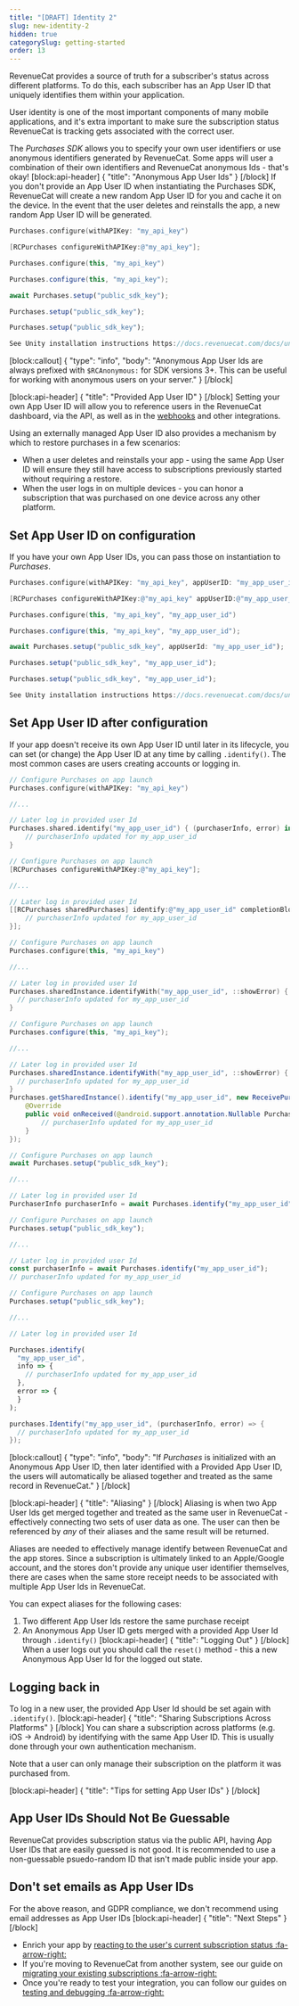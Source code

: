 ```yaml
---
title: "[DRAFT] Identity 2"
slug: new-identity-2
hidden: true
categorySlug: getting-started
order: 13
---
```

RevenueCat provides a source of truth for a subscriber's status across different platforms. To do this, each subscriber has an App User ID that uniquely identifies them within your application. 

User identity is one of the most important components of many mobile applications, and it's extra important to make sure the subscription status RevenueCat is tracking gets associated with the correct user.

The *Purchases SDK* allows you to specify your own user identifiers or use anonymous identifiers generated by RevenueCat. Some apps will user a combination of their own identifiers and RevenueCat anonymous Ids - that's okay!
[block:api-header]
{
  "title": "Anonymous App User Ids"
}
[/block]
If you don't provide an App User ID when instantiating the Purchases SDK, RevenueCat will create a new random App User ID for you and cache it on the device. In the event that the user deletes and reinstalls the app, a new random App User ID will be generated.
```swift 
Purchases.configure(withAPIKey: "my_api_key")
```
```objectivec 
[RCPurchases configureWithAPIKey:@"my_api_key"];
```
```kotlin 
Purchases.configure(this, "my_api_key")
```
```java 
Purchases.configure(this, "my_api_key");
```
```javascript Flutter
await Purchases.setup("public_sdk_key");
```
```javascript React Native
Purchases.setup("public_sdk_key");
```
```javascript Cordova
Purchases.setup("public_sdk_key");
```
```csharp Unity
See Unity installation instructions https://docs.revenuecat.com/docs/unity
```

[block:callout]
{
  "type": "info",
  "body": "Anonymous App User Ids are always prefixed with `$RCAnonymous:` for SDK versions 3+. This can be useful for working with anonymous users on your server."
}
[/block]

[block:api-header]
{
  "title": "Provided App User ID"
}
[/block]
Setting your own App User ID will allow you to reference users in the RevenueCat dashboard, via the API, as well as in the [webhooks](doc:webhooks) and other integrations.

Using an externally managed App User ID also provides a mechanism by which to restore purchases in a few scenarios: 
* When a user deletes and reinstalls your app - using the same App User ID will ensure they still have access to subscriptions previously started without requiring a restore.
* When the user logs in on multiple devices - you can honor a subscription that was purchased on one device across any other platform.

## Set App User ID on configuration
If you have your own App User IDs, you can pass those on instantiation to *Purchases*.
```swift 
Purchases.configure(withAPIKey: "my_api_key", appUserID: "my_app_user_id")
```
```objectivec 
[RCPurchases configureWithAPIKey:@"my_api_key" appUserID:@"my_app_user_id"];
```
```kotlin 
Purchases.configure(this, "my_api_key", "my_app_user_id")
```
```java 
Purchases.configure(this, "my_api_key", "my_app_user_id");
```
```javascript Flutter
await Purchases.setup("public_sdk_key", appUserId: "my_app_user_id");
```
```javascript React Native
Purchases.setup("public_sdk_key", "my_app_user_id");
```
```javascript Cordova
Purchases.setup("public_sdk_key", "my_app_user_id");
```
```csharp Unity
See Unity installation instructions https://docs.revenuecat.com/docs/unity
```
## Set App User ID after configuration
If your app doesn't receive its own App User ID until later in its lifecycle, you can set (or change) the App User ID at any time by calling `.identify()`. The most common cases are users creating accounts or logging in. 
```swift 
// Configure Purchases on app launch
Purchases.configure(withAPIKey: "my_api_key")

//...

// Later log in provided user Id
Purchases.shared.identify("my_app_user_id") { (purchaserInfo, error) in
    // purchaserInfo updated for my_app_user_id
}
```
```objectivec 
// Configure Purchases on app launch
[RCPurchases configureWithAPIKey:@"my_api_key"];

//...

// Later log in provided user Id
[[RCPurchases sharedPurchases] identify:@"my_app_user_id" completionBlock:^(RCPurchaserInfo *purchaserInfo, NSError *error) {
    // purchaserInfo updated for my_app_user_id
}];
```
```kotlin 
// Configure Purchases on app launch
Purchases.configure(this, "my_api_key")

//...

// Later log in provided user Id
Purchases.sharedInstance.identifyWith("my_app_user_id", ::showError) { purchaserInfo ->
  // purchaserInfo updated for my_app_user_id
}
```
```java 
// Configure Purchases on app launch
Purchases.configure(this, "my_api_key");

//...

// Later log in provided user Id
Purchases.sharedInstance.identifyWith("my_app_user_id", ::showError) { purchaserInfo ->
  // purchaserInfo updated for my_app_user_id
}
Purchases.getSharedInstance().identify("my_app_user_id", new ReceivePurchaserInfoListener() {
	@Override
	public void onReceived(@android.support.annotation.Nullable PurchaserInfo purchaserInfo, @android.support.annotation.Nullable PurchasesError error) {
		// purchaserInfo updated for my_app_user_id
	}
});
```
```javascript Flutter
// Configure Purchases on app launch
await Purchases.setup("public_sdk_key");

//...

// Later log in provided user Id
PurchaserInfo purchaserInfo = await Purchases.identify("my_app_user_id");
```
```javascript React Native
// Configure Purchases on app launch
Purchases.setup("public_sdk_key");

//...

// Later log in provided user Id
const purchaserInfo = await Purchases.identify("my_app_user_id");
// purchaserInfo updated for my_app_user_id
```
```javascript Cordova
// Configure Purchases on app launch
Purchases.setup("public_sdk_key");

//...

// Later log in provided user Id

Purchases.identify(
  "my_app_user_id", 
  info => {
    // purchaserInfo updated for my_app_user_id
  },
  error => {
  }
);
```
```csharp Unity
purchases.Identify("my_app_user_id", (purchaserInfo, error) => {
  // purchaserInfo updated for my_app_user_id
});
```

[block:callout]
{
  "type": "info",
  "body": "If *Purchases* is initialized with an Anonymous App User ID, then later identified with a Provided App User ID, the users will automatically be aliased together and treated as the same record in RevenueCat."
}
[/block]

[block:api-header]
{
  "title": "Aliasing"
}
[/block]
Aliasing is when two App User Ids get merged together and treated as the same user in RevenueCat - effectively connecting two sets of user data as one. The user can then be referenced by *any* of their aliases and the same result will be returned.

Aliases are needed to effectively manage identify between RevenueCat and the app stores. Since a subscription is ultimately linked to an Apple/Google account, and the stores don't provide any unique user identifier themselves, there are cases when the same store receipt needs to be associated with multiple App User Ids in RevenueCat.

You can expect aliases for the following cases:
1. Two different App User Ids restore the same purchase receipt
2. An Anonymous App User ID gets merged with a provided App User Id through `.identify()`
[block:api-header]
{
  "title": "Logging Out"
}
[/block]
When a user logs out you should call the `reset()` method - this a new Anonymous App User Id for the logged out state.

## Logging back in
To log in a new user, the provided App User Id should be set again with `.identify()`.
[block:api-header]
{
  "title": "Sharing Subscriptions Across Platforms"
}
[/block]
You can share a subscription across platforms (e.g. iOS -> Android) by identifying with the same App User ID. This is usually done through your own authentication mechanism.

Note that a user can only manage their subscription on the platform it was purchased from.

[block:api-header]
{
  "title": "Tips for setting App User IDs"
}
[/block]
## App User IDs Should Not Be Guessable

RevenueCat provides subscription status via the public API, having App User IDs that are easily guessed is not good. It is recommended to use a non-guessable psuedo-random ID that isn't made public inside your app.

## Don't set emails as App User IDs

For the above reason, and GDPR compliance, we don't recommend using email addresses as App User IDs
[block:api-header]
{
  "title": "Next Steps"
}
[/block]
* Enrich your app by [reacting to the user's current subscription status :fa-arrow-right:](doc:purchaserinfo)
* If you're moving to RevenueCat from another system, see our guide on [migrating your existing subscriptions :fa-arrow-right:](doc:migrating-existing-subscriptions)
* Once you're ready to test your integration, you can follow our guides on [testing and debugging :fa-arrow-right:](doc:debugging)